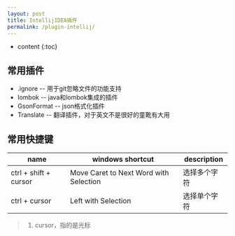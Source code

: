 ```yaml
---
layout: post
title: IntellijIDEA插件
permalink: /plugin-intellij/
---
```


* content
{:toc}

## 常用插件

+ .ignore -- 用于git忽略文件的功能支持
+ lombok -- java和lombok集成的插件 
+ GsonFormat -- json格式化插件
+ Translate -- 翻译插件，对于英文不是很好的童靴有大用

## 常用快捷键

| name | windows shortcut | description |
| --- | --- | --- |
| ctrl + shift + cursor | Move Caret to Next Word with Selection | 选择多个字符 |
| ctrl + cursor | Left with Selection | 选择单个字符 |

> 1. cursor，指的是光标 